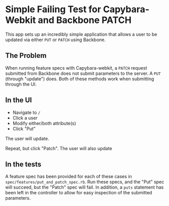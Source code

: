 # Simple Failing Test for Capybara-Webkit and Backbone PATCH

This app sets up an incredibly simple application that allows a user to be
updated via either `PUT` or `PATCH` using Backbone. 

## The Problem

When running feature specs with Capybara-webkit, a `PATCH` request submitted
from Backbone does not submit parameters to the server. A `PUT` (through
"update") does. Both of these methods work when submitting through the UI.

## In the UI

+ Navigate to `/`
+ Click a user
+ Modify either/both attribute(s)
+ Click "Put"

The user will update.

Repeat, but click "Patch".
The user will also update

## In the tests

A feature spec has been provided for each of these cases in
`spec/features/put_and_patch_spec.rb`. Run these specs, and the "Put" spec will
succeed, but the "Patch" spec will fail. In addition, a `puts` statement has
been left in the controller to allow for easy inspection of the submitted
parameters.
